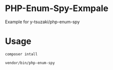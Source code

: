 # PHP-Enum-Spy-Exmpale

Example for y-tsuzaki/php-enum-spy

# Usage

```bash
composer intall
```
```bash
vendor/bin/php-enum-spy
```
